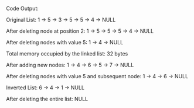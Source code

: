 Code Output:

Original List: 1 -> 5 -> 3 -> 5 -> 5 -> 4 -> NULL

After deleting node at position 2: 1 -> 5 -> 5 -> 5 -> 4 -> NULL

After deleting nodes with value 5: 1 -> 4 -> NULL

Total memory occupied by the linked list: 32 bytes

After adding new nodes: 1 -> 4 -> 6 -> 5 -> 7 -> NULL

After deleting nodes with value 5 and subsequent node: 1 -> 4 -> 6 -> NULL

Inverted List: 6 -> 4 -> 1 -> NULL

After deleting the entire list: NULL
